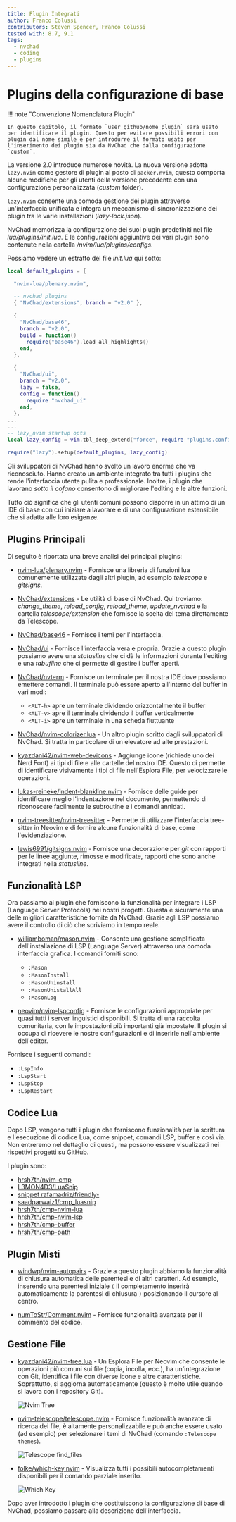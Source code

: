 ```yaml
---
title: Plugin Integrati
author: Franco Colussi
contributors: Steven Spencer, Franco Colussi
tested with: 8.7, 9.1
tags:
  - nvchad
  - coding
  - plugins
---
```


# Plugins della configurazione di base

!!! note "Convenzione Nomenclatura Plugin"

    In questo capitolo, il formato `user_github/nome_plugin` sarà usato per identificare il plugin. Questo per evitare possibili errori con plugin dal nome simile e per introdurre il formato usato per l'inserimento dei plugin sia da NvChad che dalla configurazione `custom`.

La versione 2.0 introduce numerose novità. La nuova versione adotta `lazy.nvim` come gestore di plugin al posto di `packer.nvim`, questo comporta alcune modifiche per gli utenti della versione precedente con una configurazione personalizzata (_custom_ folder).

`lazy.nvim` consente una comoda gestione dei plugin attraverso un'interfaccia unificata e integra un meccanismo di sincronizzazione dei plugin tra le varie installazioni (_lazy-lock.json_).

NvChad memorizza la configurazione dei suoi plugin predefiniti nel file _lua/plugins/init.lua_. E le configurazioni aggiuntive dei vari plugin sono contenute nella cartella _/nvim/lua/plugins/configs_.

Possiamo vedere un estratto del file _init.lua_ qui sotto:

```lua
local default_plugins = {

  "nvim-lua/plenary.nvim",

  -- nvchad plugins
  { "NvChad/extensions", branch = "v2.0" },

  {
    "NvChad/base46",
    branch = "v2.0",
    build = function()
      require("base46").load_all_highlights()
    end,
  },

  {
    "NvChad/ui",
    branch = "v2.0",
    lazy = false,
    config = function()
      require "nvchad_ui"
    end,
  },
...
...
-- lazy_nvim startup opts
local lazy_config = vim.tbl_deep_extend("force", require "plugins.configs.lazy_nvim", config.lazy_nvim)

require("lazy").setup(default_plugins, lazy_config)
```

Gli sviluppatori di NvChad hanno svolto un lavoro enorme che va riconosciuto. Hanno creato un ambiente integrato tra tutti i plugins che rende l'interfaccia utente pulita e professionale. Inoltre, i plugin che lavorano *sotto il cofano* consentono di migliorare l'editing e le altre funzioni.

Tutto ciò significa che gli utenti comuni possono disporre in un attimo di un IDE di base con cui iniziare a lavorare e di una configurazione estensibile che si adatta alle loro esigenze.

## Plugins Principali

Di seguito è riportata una breve analisi dei principali plugins:

- [nvim-lua/plenary.nvim](https://github.com/nvim-lua/plenary.nvim) - Fornisce una libreria di funzioni lua comunemente utilizzate dagli altri plugin, ad esempio *telescope* e *gitsigns*.

- [NvChad/extensions](https://github.com/NvChad/extensions) - Le utilità di base di NvChad. Qui troviamo: *change_theme*, *reload_config*, *reload_theme*, *update_nvchad* e la cartella *telescope/extension* che fornisce la scelta del tema direttamente da Telescope.

- [NvChad/base46](https://github.com/NvChad/base46) - Fornisce i temi per l'interfaccia.

- [NvChad/ui](https://github.com/NvChad/ui) - Fornisce l'interfaccia vera e propria. Grazie a questo plugin possiamo avere una *statusline* che ci dà le informazioni durante l'editing e una *tabufline* che ci permette di gestire i buffer aperti.

- [NvChad/nvterm](https://github.com/NvChad/nvterm) - Fornisce un terminale per il nostra IDE dove possiamo emettere comandi. Il terminale può essere aperto all'interno del buffer in vari modi:

  - `<ALT-h>` apre un terminale dividendo orizzontalmente il buffer
  - `<ALT-v>` apre il terminale dividendo il buffer verticalmente
  - `<ALT-i>` apre un terminale in una scheda fluttuante

- [NvChad/nvim-colorizer.lua](https://github.com/NvChad/nvim-colorizer.lua) - Un altro plugin scritto dagli sviluppatori di NvChad. Si tratta in particolare di un elevatore ad alte prestazioni.

- [kyazdani42/nvim-web-devicons](https://github.com/kyazdani42/nvim-web-devicons) - Aggiunge icone (richiede uno dei Nerd Font) ai tipi di file e alle cartelle del nostro IDE. Questo ci permette di identificare visivamente i tipi di file nell'Esplora File, per velocizzare le operazioni.

- [lukas-reineke/indent-blankline.nvim](https://github.com/lukas-reineke/indent-blankline.nvim) - Fornisce delle guide per identificare meglio l'indentazione nel documento, permettendo di riconoscere facilmente le subroutine e i comandi annidati.

- [nvim-treesitter/nvim-treesitter](https://github.com/nvim-treesitter/nvim-treesitter) - Permette di utilizzare l'interfaccia tree-sitter in Neovim e di fornire alcune funzionalità di base, come l'evidenziazione.

- [lewis6991/gitsigns.nvim](https://github.com/lewis6991/gitsigns.nvim) - Fornisce una decorazione per *git* con rapporti per le linee aggiunte, rimosse e modificate, rapporti che sono anche integrati nella *statusline*.

## Funzionalità LSP

Ora passiamo ai plugin che forniscono la funzionalità per integrare i LSP (Language Server Protocols) nei nostri progetti. Questa è sicuramente una delle migliori caratteristiche fornite da NvChad. Grazie agli LSP possiamo avere il controllo di ciò che scriviamo in tempo reale.

- [williamboman/mason.nvim](https://github.com/williamboman/mason.nvim) - Consente una gestione semplificata dell'installazione di LSP (Language Server) attraverso una comoda interfaccia grafica. I comandi forniti sono:

  - `:Mason`
  - `:MasonInstall`
  - `:MasonUninstall`
  - `:MasonUnistallAll`
  - `:MasonLog`

- [neovim/nvim-lspconfig](https://github.com/neovim/nvim-lspconfig) - Fornisce le configurazioni appropriate per quasi tutti i server linguistici disponibili. Si tratta di una raccolta comunitaria, con le impostazioni più importanti già impostate. Il plugin si occupa di ricevere le nostre configurazioni e di inserirle nell'ambiente dell'editor.

Fornisce i seguenti comandi:

  - `:LspInfo`
  - `:LspStart`
  - `:LspStop`
  - `:LspRestart`

## Codice Lua

Dopo LSP, vengono tutti i plugin che forniscono funzionalità per la scrittura e l'esecuzione di codice Lua, come snippet, comandi LSP, buffer e così via. Non entreremo nel dettaglio di questi, ma possono essere visualizzati nei rispettivi progetti su GitHub.

I plugin sono:

- [hrsh7th/nvim-cmp](https://github.com/hrsh7th/nvim-cmp)
- [L3MON4D3/LuaSnip](https://github.com/L3MON4D3/LuaSnip)
- [snippet rafamadriz/friendly-](https://github.com/rafamadriz/friendly-snippets)
- [saadparwaiz1/cmp_luasnip](https://github.com/saadparwaiz1/cmp_luasnip)
- [hrsh7th/cmp-nvim-lua](https://github.com/hrsh7th/cmp-nvim-lua)
- [hrsh7th/cmp-nvim-lsp](https://github.com/hrsh7th/cmp-nvim-lsp)
- [hrsh7th/cmp-buffer](https://github.com/hrsh7th/cmp-buffer)
- [hrsh7th/cmp-path](https://github.com/hrsh7th/cmp-path)

## Plugin Misti

- [windwp/nvim-autopairs](https://github.com/windwp/nvim-autopairs) - Grazie a questo plugin abbiamo la funzionalità di chiusura automatica delle parentesi e di altri caratteri. Ad esempio, inserendo una parentesi iniziale `(` il completamento inserirà automaticamente la parentesi di chiusura `)` posizionando il cursore al centro.

- [numToStr/Comment.nvim](https://github.com/numToStr/Comment.nvim) - Fornisce funzionalità avanzate per il commento del codice.

## Gestione File

- [kyazdani42/nvim-tree.lua](https://github.com/kyazdani42/nvim-tree.lua) - Un Esplora File per Neovim che consente le operazioni più comuni sui file (copia, incolla, ecc.), ha un'integrazione con Git, identifica i file con diverse icone e altre caratteristiche. Soprattutto, si aggiorna automaticamente (questo è molto utile quando si lavora con i repository Git).

  ![Nvim Tree](../images/nvim_tree.png)

- [nvim-telescope/telescope.nvim](https://github.com/nvim-telescope/telescope.nvim) - Fornisce funzionalità avanzate di ricerca dei file, è altamente personalizzabile e può anche essere usato (ad esempio) per selezionare i temi di NvChad (comando `:Telescope themes`).

  ![Telescope find_files](../images/telescope_find_files.png)

- [folke/which-key.nvim](https://github.com/folke/which-key.nvim) - Visualizza tutti i possibili autocompletamenti disponibili per il comando parziale inserito.

  ![Which Key](../images/which_key.png)

Dopo aver introdotto i plugin che costituiscono la configurazione di base di NvChad, possiamo passare alla descrizione dell'interfaccia.
